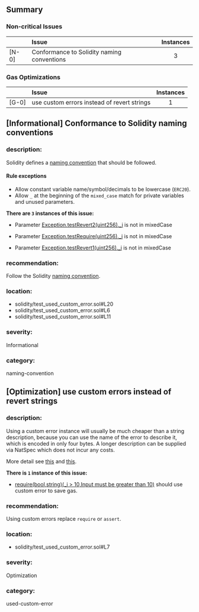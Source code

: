 ## Summary 

### Non-critical Issues

| |Issue|Instances|
|---|:---|:---:|
| [N-0] | Conformance to Solidity naming conventions | 3 |


### Gas Optimizations

| |Issue|Instances|
|---|:---|:---:|
| [G-0] | use custom errors instead of revert strings | 1 |



## [Informational] Conformance to Solidity naming conventions

### description:

Solidity defines a [naming convention](https://solidity.readthedocs.io/en/v0.4.25/style-guide.html#naming-conventions) that should be followed.
#### Rule exceptions
- Allow constant variable name/symbol/decimals to be lowercase (`ERC20`).
- Allow `_` at the beginning of the `mixed_case` match for private variables and unused parameters.

**There are `3` instances of this issue:**

- Parameter [Exception.testRevert2(uint256)._i](solidity/test_used_custom_error.sol#L20) is not in mixedCase

- Parameter [Exception.testRequire(uint256)._i](solidity/test_used_custom_error.sol#L6) is not in mixedCase

- Parameter [Exception.testRevert1(uint256)._i](solidity/test_used_custom_error.sol#L11) is not in mixedCase


### recommendation:
Follow the Solidity [naming convention](https://solidity.readthedocs.io/en/v0.4.25/style-guide.html#naming-conventions).

### location:
- solidity/test_used_custom_error.sol#L20
- solidity/test_used_custom_error.sol#L6
- solidity/test_used_custom_error.sol#L11

### severity:
Informational

### category:
naming-convention

## [Optimization] use custom errors instead of revert strings

### description:

Using a custom error instance will usually be much cheaper than a string description, because you can use the name of the error to describe it, which is encoded in only four bytes. A longer description can be supplied via NatSpec which does not incur any costs.

More detail see [this](https://gist.github.com/0xxfu/712f7965446526f8c5bc53a91d97a215) and [this](https://docs.soliditylang.org/en/latest/control-structures.html#revert).


**There is `1` instance of this issue:**

- [require(bool,string)(_i > 10,Input must be greater than 10)](solidity/test_used_custom_error.sol#L7) should use custom error to save gas.


### recommendation:

Using custom errors replace `require` or `assert`.


### location:
- solidity/test_used_custom_error.sol#L7

### severity:
Optimization

### category:
used-custom-error

